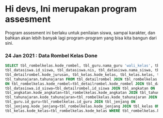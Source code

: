 # Hi devs, Ini merupakan program assesment
Program assesment ini berlaku untuk penilaian siswa, sampai karakter, dan bahkan akan lebih banyak lagi program-program yang bisa kita bangun dari sini.

### 24 Jan 2021 : Data Rombel Kelas Done
```.sql
SELECT tbl_rombelkelas.kode_rombel, tbl_guru.nama_guru 'wali_kelas', tbl_jenjang.jenjang, 
tbl_datasiswa.id_siswa, tbl_datasiswa.nis, tbl_datasiswa.nama_siswa, tbl_detailrombel.tipe_anggota, 
tbl_detailrombel.kode_jurusan, tbl_kelas.kode_kelas, tbl_kelas.kelas, tbl_angkatan.angkatan, 
tbl_tahunajaran.tahunajaran FROM tbl_detailrombel JOIN tbl_rombelkelas 
ON tbl_rombelkelas.kode_rombel=tbl_detailrombel.kode_rombel JOIN tbl_datasiswa ON 
tbl_datasiswa.id_siswa=tbl_detailrombel.id_siswa JOIN tbl_angkatan ON 
tbl_angkatan.kode_angkatan=tbl_rombelkelas.kode_angkatan JOIN tbl_tahunajaran ON 
tbl_tahunajaran.kode_tahunajaran=tbl_rombelkelas.kode_tahunajaran JOIN tbl_guru ON 
tbl_guru.id_guru=tbl_rombelkelas.id_guru JOIN tbl_jenjang ON 
tbl_jenjang.kode_jenjang=tbl_rombelkelas.kode_jenjang JOIN tbl_kelas ON 
tbl_kelas.kode_kelas=tbl_rombelkelas.kode_kelas WHERE tbl_rombelkelas.kode_rombel = '1819-A1'
```
